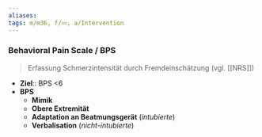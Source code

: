 ```yaml
---
aliases: 
tags: m/m36, f/💤, a/Intervention
---
```

### Behavioral Pain Scale / BPS
> Erfassung Schmerzintensität durch Fremdeinschätzung (vgl. [[NRS]])
- **Ziel**:: BPS <6
- **BPS**
	- **Mimik**
	- **Obere Extremität**
	- **Adaptation an Beatmungsgerät** (*intubierte*)
	- **Verbalisation** (*nicht-intubierte*)